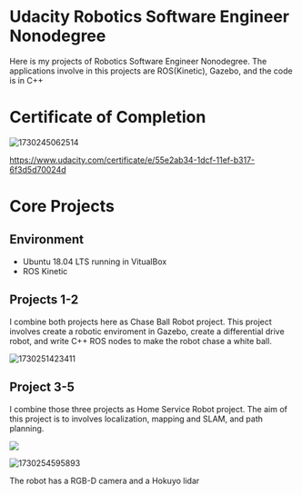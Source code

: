 # Udacity Robotics Software Engineer Nonodegree
Here is my projects of Robotics Software Engineer Nonodegree. The applications involve in this projects are ROS(Kinetic), Gazebo, and the code is in C++
# Certificate of Completion
![1730245062514](https://github.com/user-attachments/assets/25c21c43-56f7-4e0a-96ed-44977f458457)

https://www.udacity.com/certificate/e/55e2ab34-1dcf-11ef-b317-6f3d5d70024d

# Core Projects
## Environment
* Ubuntu 18.04 LTS running in VitualBox
* ROS Kinetic

## Projects 1-2
I combine both projects here as Chase Ball Robot project. This project involves create a robotic enviroment in Gazebo, create a differential drive robot, and write C++ ROS nodes to make the robot chase a white ball.

![1730251423411](https://github.com/user-attachments/assets/363e782a-6e01-4f38-b075-05381ff774ee)


## Project 3-5
I combine those three projects as Home Service Robot project. The aim of this project is to 
involves localization, mapping and SLAM, and path planning.

![](https://github.com/Xueting-Deng/Robotics-Software-Engineer-Program-Projects/blob/main/Home%20Service%20Robot/home%20service%20gif.gif)

![1730254595893](https://github.com/user-attachments/assets/97c87c55-00d1-44b0-bc93-de9bcb3bbcf9)

The robot has a RGB-D camera and a Hokuyo lidar

